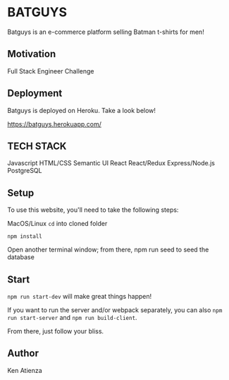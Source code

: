 # BATGUYS

Batguys is an e-commerce platform selling Batman t-shirts for men!

## Motivation

Full Stack Engineer Challenge

## Deployment

Batguys is deployed on Heroku. Take a look below!

https://batguys.herokuapp.com/

## TECH STACK

Javascript
HTML/CSS
Semantic UI React
React/Redux
Express/Node.js
PostgreSQL

## Setup

To use this website, you'll need to take the following steps:

MacOS/Linux
`cd` into cloned folder

```
npm install
```

Open another terminal window; from there, npm run seed to seed the database

## Start

`npm run start-dev` will make great things happen!

If you want to run the server and/or webpack separately, you can also `npm run start-server` and `npm run build-client`.

From there, just follow your bliss.

## Author

Ken Atienza
